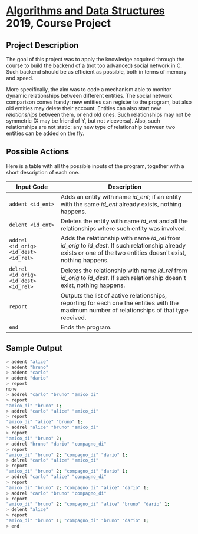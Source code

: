 # [Algorithms and Data Structures](https://www4.ceda.polimi.it/manifesti/manifesti/controller/ManifestoPublic.do?EVN_DETTAGLIO_RIGA_MANIFESTO=EVENTO&c_insegn=086067&aa=2018&k_cf=225&k_corso_la=358&ac_ins=0&k_indir=IT1&lang=EN&tipoCorso=ALL_TIPO_CORSO&semestre=2&idItemOfferta=139718&idRiga=234137&codDescr=086067) 2019, Course Project

## Project Description
The goal of this project was to apply the knowledge acquired through the course to build the backend of a (not too advanced) social network in C. Such backend should be as efficient as possible, both in terms of memory and speed.

More specifically, the aim was to code a mechanism able to monitor dynamic relationships between different entities. The social network comparison comes handy: new entities can register to the program, but also old entities may delete their account. Entities can also start new _relationships_ between them, or end old ones. Such relationships may not be symmetric (X may be friend of Y, but not viceversa). Also, such relationships are not static: any new type of relationship between two entities can be added on the fly.

## Possible Actions
Here is a table with all the possible inputs of the program, together with a short description of each one.

| Input Code | Description                    |
| ------------- | ------------------------------ |
| `addent <id_ent>` | Adds an entity with name _id_ent_; if an entity with the same _id_ent_ already exists, nothing happens. |
| `delent <id_ent>` | Deletes the entity with name _id_ent_ and all the relationships where such entity was involved. |
| `addrel <id_orig> <id_dest> <id_rel>` | Adds the relationship with name _id_rel_ from _id_orig_ to _id_dest_. If such relationship already exists or one of the two entities doesn't exist, nothing happens. |
| `delrel <id_orig> <id_dest> <id_rel>` | Deletes the relationship with name _id_rel_ from _id_orig_ to _id_dest_. If such relationship doesn't exist, nothing happens. |
| `report` | Outputs the list of active relationships, reporting for each one the entities with the maximum number of relationships of that type received. |
| `end` | Ends the program. |

## Sample Output
```sh
> addent "alice"
> addent "bruno"
> addent "carlo"
> addent "dario"
> report
none
> addrel "carlo" "bruno" "amico_di"
> report 
"amico_di" "bruno" 1;
> addrel "carlo" "alice" "amico_di"
> report
"amico_di" "alice" "bruno" 1;
> addrel "alice" "bruno" "amico_di"
> report
"amico_di" "bruno" 2;
> addrel "bruno" "dario" "compagno_di"
> report 
"amico_di" "bruno" 2; "compagno_di" "dario" 1;
> delrel "carlo" "alice" "amico_di"
> report
"amico_di" "bruno" 2; "compagno_di" "dario" 1;
> addrel "carlo" "alice" "compagno_di"
> report
"amico_di" "bruno" 2; "compagno_di" "alice" "dario" 1;
> addrel "carlo" "bruno" "compagno_di"
> report
"amico_di" "bruno" 2; "compagno_di" "alice" "bruno" "dario" 1;
> delent "alice"
> report
"amico_di" "bruno" 1; "compagno_di" "bruno" "dario" 1;
> end
```